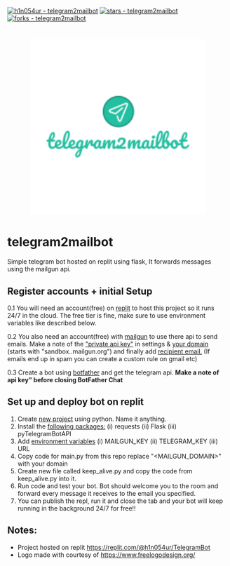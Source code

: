 [![h1n054ur - telegram2mailbot](https://img.shields.io/static/v1?label=h1n054ur&message=telegram2mailbot&color=blue&logo=github)](https://github.com/h1n054ur/telegram2mailbot)
[![stars - telegram2mailbot](https://img.shields.io/github/stars/h1n054ur/telegram2mailbot?style=social)](https://github.com/h1n054ur/telegram2mailbot)
[![forks - telegram2mailbot](https://img.shields.io/github/forks/h1n054ur/telegram2mailbot?style=social)](https://github.com/h1n054ur/telegram2mailbot)

<h1 align="center">
	<img width="400" src="telegram2mailbot-logo.png" alt="telegram2mailbot">
</h1>

# telegram2mailbot

Simple telegram bot hosted on replit using flask, It forwards messages using the mailgun api.

## Register accounts + initial Setup

0.1 You will need an account(free) on <a target="_blank" rel="noopener noreferrer" href="https://replit.com/signup?from=landing">replit</a>  to host this project so it runs 24/7 in the cloud. The free tier is fine, make sure to use environment variables like described below.

0.2 You also need an account(free) with <a target="_blank" rel="noopener noreferrer" href="https://signup.mailgun.com/new/signup">mailgun</a> to use there api to send emails. Make a note of the <a target="_blank" rel="noopener noreferrer" href="https://i.ibb.co/bzg4RwR/tbot6.png">"private api key"</a> in settings &  <a target="_blank" rel="noopener noreferrer" href="https://i.ibb.co/870RhSY/tbot.png">your domain</a> (starts with "sandbox..mailgun.org") and finally add <a target="_blank" rel="noopener noreferrer" href="https://i.ibb.co/vXQXStr/tbot2.png">recipient email.</a> (If emails end up in spam you can create a custom rule on gmail etc)

0.3 Create a bot using <a target="_blank" rel="noopener noreferrer" href="https://t.me/BotFather">botfather</a> and get the telegram api. **Make a note of api key" before closing BotFather Chat**

## Set up and deploy bot on replit

1. Create <a target="_blank" rel="noopener noreferrer" href="https://i.ibb.co/yqFhsFH/tbot3.png">new project</a> using python. Name it anything.
2. Install the <a target="_blank" rel="noopener noreferrer" href="https://i.ibb.co/StGBtL8/tbot4.png">following packages:</a> (i) requests (ii) Flask (iii) pyTelegramBotAPI
3. Add <a target="_blank" rel="noopener noreferrer" href="https://i.ibb.co/vVHb7LV/tbot5.png">environment variables</a> (i) MAILGUN_KEY (ii) TELEGRAM_KEY (iii) URL
4. Copy code for main.py from this repo replace "<MAILGUN_DOMAIN>" with your domain
5. Create new file called keep_alive.py and copy the code from keep_alive.py into it.
6. Run code and test your bot. Bot should welcome you to the room and forward every message it receives to the email you specified.
7. You can publish the repl, run it and close the tab and your bot will keep running in the background 24/7 for free!!

## Notes:

- Project hosted on replit https://replit.com/@h1n054ur/TelegramBot
- Logo made with courtesy of https://www.freelogodesign.org/
